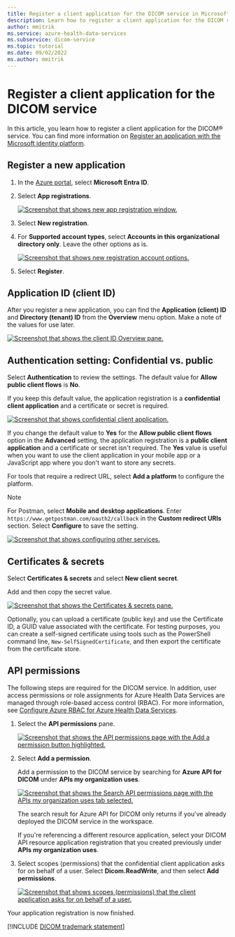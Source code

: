```yaml
---
title: Register a client application for the DICOM service in Microsoft Entra ID
description: Learn how to register a client application for the DICOM service in Microsoft Entra ID.
author: mmitrik
ms.service: azure-health-data-services
ms.subservice: dicom-service
ms.topic: tutorial
ms.date: 09/02/2022
ms.author: mmitrik
---
```


# Register a client application for the DICOM service

In this article, you learn how to register a client application for the DICOM&reg; service. You can find more information on [Register an application with the Microsoft identity platform](../../active-directory/develop/quickstart-register-app.md).

## Register a new application

1. In the [Azure portal](https://portal.azure.com), select **Microsoft Entra ID**.
1. Select **App registrations**.

   [![Screenshot that shows new app registration window.](media/register-application-one.png) ](media/register-application-one.png#lightbox)

1. Select **New registration**.
1. For **Supported account types**, select **Accounts in this organizational directory only**. Leave the other options as is.

   [![Screenshot that shows new registration account options.](media/register-application-two.png) ](media/register-application-two.png#lightbox)

1. Select **Register**.

## Application ID (client ID)

After you register a new application, you can find the **Application (client) ID** and **Directory (tenant) ID** from the **Overview** menu option. Make a note of the values for use later.

[![Screenshot that shows the client ID Overview pane.](media/register-application-three.png) ](media/register-application-three.png#lightbox)

## Authentication setting: Confidential vs. public

Select **Authentication** to review the settings. The default value for **Allow public client flows** is **No**.

If you keep this default value, the application registration is a **confidential client application** and a certificate or secret is required.

[![Screenshot that shows confidential client application.](media/register-application-five.png) ](media/register-application-five.png#lightbox)

If you change the default value to **Yes** for the **Allow public client flows** option in the **Advanced** setting, the application registration is a **public client application** and a certificate or secret isn't required. The **Yes** value is useful when you want to use the client application in your mobile app or a JavaScript app where you don't want to store any secrets.

For tools that require a redirect URL, select **Add a platform** to configure the platform.

> [!NOTE]
> For Postman, select **Mobile and desktop applications**. Enter `https://www.getpostman.com/oauth2/callback` in the **Custom redirect URIs** section. Select **Configure** to save the setting.

[![Screenshot that shows configuring other services.](media/register-application-five-bravo.png) ](media/register-application-five-bravo.png#lightbox)

## Certificates & secrets

Select **Certificates & secrets** and select **New client secret**.

Add and then copy the secret value.

[![Screenshot that shows the Certificates & secrets pane.](media/register-application-six.png) ](media/register-application-six.png#lightbox)

Optionally, you can upload a certificate (public key) and use the Certificate ID, a GUID value associated with the certificate. For testing purposes, you can create a self-signed certificate using tools such as the PowerShell command line, `New-SelfSignedCertificate`, and then export the certificate from the certificate store.

## API permissions

The following steps are required for the DICOM service. In addition, user access permissions or role assignments for Azure Health Data Services are managed through role-based access control (RBAC). For more information, see [Configure Azure RBAC for Azure Health Data Services](./../configure-azure-rbac.md).

1. Select the **API permissions** pane.

   [![Screenshot that shows the API permissions page with the Add a permission button highlighted.](./media/dicom-add-apis-permissions.png) ](./media/dicom-add-apis-permissions.png#lightbox)

1. Select **Add a permission**.

   Add a permission to the DICOM service by searching for **Azure API for DICOM** under **APIs my organization uses**.

   [![Screenshot that shows the Search API permissions page with the APIs my organization uses tab selected.](./media/dicom-search-apis-permissions.png) ](./media/dicom-search-apis-permissions.png#lightbox)

   The search result for Azure API for DICOM only returns if you've already deployed the DICOM service in the workspace.

   If you're referencing a different resource application, select your DICOM API resource application registration that you created previously under **APIs my organization uses**.

1. Select scopes (permissions) that the confidential client application asks for on behalf of a user. Select **Dicom.ReadWrite**, and then select **Add permissions**.

   [![Screenshot that shows scopes (permissions) that the client application asks for on behalf of a user.](./media/dicom-select-scopes-new.png) ](./media/dicom-select-scopes-new.png#lightbox)

Your application registration is now finished.

[!INCLUDE [DICOM trademark statement](../includes/healthcare-apis-dicom-trademark.md)]

